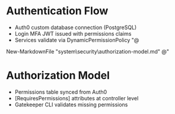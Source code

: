 ﻿#  Authentication Flow

- Auth0 custom database connection (PostgreSQL)
- Login  MFA  JWT issued with permissions claims
- Services validate via DynamicPermissionPolicy
"@

New-MarkdownFile "system\security\authorization-model.md" @"
#  Authorization Model

- Permissions table synced from Auth0
- [RequiresPermissions] attributes at controller level
- Gatekeeper CLI validates missing permissions
